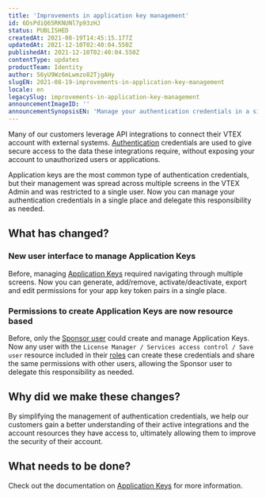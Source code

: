 ```yaml
---
title: 'Improvements in application key management'
id: 6DsPdiQ65RKNUNl7p93zHJ
status: PUBLISHED
createdAt: 2021-08-19T14:45:15.177Z
updatedAt: 2021-12-10T02:40:04.550Z
publishedAt: 2021-12-10T02:40:04.550Z
contentType: updates
productTeam: Identity
author: 56yU9Wz6mLwmzo82TjgAHy
slugEN: 2021-08-19-improvements-in-application-key-management
locale: en
legacySlug: improvements-in-application-key-management
announcementImageID: ''
announcementSynopsisEN: 'Manage your authentication credentials in a single place and delegate this responsibility as needed.'
---
```


Many of our customers leverage API integrations to connect their VTEX account with external systems. [Authentication](https://developers.vtex.com/vtex-rest-api/docs/getting-started-authentication) credentials are used to give secure access to the data these integrations require, without exposing your account to unauthorized users or applications. 

Application keys are the most common type of authentication credentials, but their management was spread across multiple screens in the VTEX Admin and was restricted to a single user. Now you can manage your authentication credentials in a single place and delegate this responsibility as needed.

## What has changed?

### New user interface to manage Application Keys

Before, managing [Application Keys](https://help.vtex.com/en/tutorial/application-keys--2iffYzlvvz4BDMr6WGUtet) required navigating through multiple screens. Now you can generate, add/remove, activate/deactivate, export and edit permissions for your app key token pairs in a single place.

### Permissions to create Application Keys are now resource based

Before, only the [Sponsor user](https://help.vtex.com/en/tutorial/what-is-the-master-user--3oPr7YuIkEYqUGmEqIMSEy) could create and manage Application Keys. Now any user with the `License Manager / Services access control / Save user` resource included in their [roles](https://help.vtex.com/en/tutorial/roles--7HKK5Uau2H6wxE1rH5oRbc) can create these credentials and share the same permissions with other users, allowing the Sponsor user to delegate this responsibility as needed.

## Why did we make these changes?

By simplifying the management of authentication credentials, we help our customers gain a better understanding of their active integrations and the account resources they have access to, ultimately allowing them to improve the security of their account.

## What needs to be done?

Check out the documentation on [Application Keys](https://help.vtex.com/en/tutorial/application-keys--2iffYzlvvz4BDMr6WGUtet) for more information.
